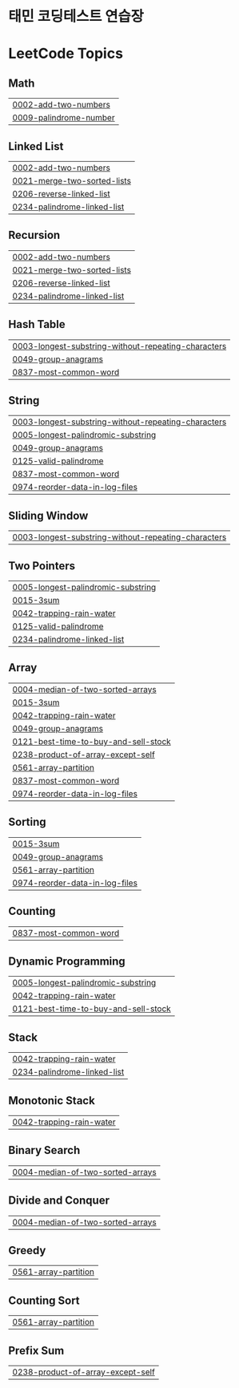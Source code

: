 # 태민 코딩테스트 연습장


<!---LeetCode Topics Start-->
# LeetCode Topics
## Math
|  |
| ------- |
| [0002-add-two-numbers](https://github.com/taemin6536/algorithmT/tree/master/0002-add-two-numbers) |
| [0009-palindrome-number](https://github.com/taemin6536/algorithmT/tree/master/0009-palindrome-number) |
## Linked List
|  |
| ------- |
| [0002-add-two-numbers](https://github.com/taemin6536/algorithmT/tree/master/0002-add-two-numbers) |
| [0021-merge-two-sorted-lists](https://github.com/taemin6536/algorithmT/tree/master/0021-merge-two-sorted-lists) |
| [0206-reverse-linked-list](https://github.com/taemin6536/algorithmT/tree/master/0206-reverse-linked-list) |
| [0234-palindrome-linked-list](https://github.com/taemin6536/algorithmT/tree/master/0234-palindrome-linked-list) |
## Recursion
|  |
| ------- |
| [0002-add-two-numbers](https://github.com/taemin6536/algorithmT/tree/master/0002-add-two-numbers) |
| [0021-merge-two-sorted-lists](https://github.com/taemin6536/algorithmT/tree/master/0021-merge-two-sorted-lists) |
| [0206-reverse-linked-list](https://github.com/taemin6536/algorithmT/tree/master/0206-reverse-linked-list) |
| [0234-palindrome-linked-list](https://github.com/taemin6536/algorithmT/tree/master/0234-palindrome-linked-list) |
## Hash Table
|  |
| ------- |
| [0003-longest-substring-without-repeating-characters](https://github.com/taemin6536/algorithmT/tree/master/0003-longest-substring-without-repeating-characters) |
| [0049-group-anagrams](https://github.com/taemin6536/algorithmT/tree/master/0049-group-anagrams) |
| [0837-most-common-word](https://github.com/taemin6536/algorithmT/tree/master/0837-most-common-word) |
## String
|  |
| ------- |
| [0003-longest-substring-without-repeating-characters](https://github.com/taemin6536/algorithmT/tree/master/0003-longest-substring-without-repeating-characters) |
| [0005-longest-palindromic-substring](https://github.com/taemin6536/algorithmT/tree/master/0005-longest-palindromic-substring) |
| [0049-group-anagrams](https://github.com/taemin6536/algorithmT/tree/master/0049-group-anagrams) |
| [0125-valid-palindrome](https://github.com/taemin6536/algorithmT/tree/master/0125-valid-palindrome) |
| [0837-most-common-word](https://github.com/taemin6536/algorithmT/tree/master/0837-most-common-word) |
| [0974-reorder-data-in-log-files](https://github.com/taemin6536/algorithmT/tree/master/0974-reorder-data-in-log-files) |
## Sliding Window
|  |
| ------- |
| [0003-longest-substring-without-repeating-characters](https://github.com/taemin6536/algorithmT/tree/master/0003-longest-substring-without-repeating-characters) |
## Two Pointers
|  |
| ------- |
| [0005-longest-palindromic-substring](https://github.com/taemin6536/algorithmT/tree/master/0005-longest-palindromic-substring) |
| [0015-3sum](https://github.com/taemin6536/algorithmT/tree/master/0015-3sum) |
| [0042-trapping-rain-water](https://github.com/taemin6536/algorithmT/tree/master/0042-trapping-rain-water) |
| [0125-valid-palindrome](https://github.com/taemin6536/algorithmT/tree/master/0125-valid-palindrome) |
| [0234-palindrome-linked-list](https://github.com/taemin6536/algorithmT/tree/master/0234-palindrome-linked-list) |
## Array
|  |
| ------- |
| [0004-median-of-two-sorted-arrays](https://github.com/taemin6536/algorithmT/tree/master/0004-median-of-two-sorted-arrays) |
| [0015-3sum](https://github.com/taemin6536/algorithmT/tree/master/0015-3sum) |
| [0042-trapping-rain-water](https://github.com/taemin6536/algorithmT/tree/master/0042-trapping-rain-water) |
| [0049-group-anagrams](https://github.com/taemin6536/algorithmT/tree/master/0049-group-anagrams) |
| [0121-best-time-to-buy-and-sell-stock](https://github.com/taemin6536/algorithmT/tree/master/0121-best-time-to-buy-and-sell-stock) |
| [0238-product-of-array-except-self](https://github.com/taemin6536/algorithmT/tree/master/0238-product-of-array-except-self) |
| [0561-array-partition](https://github.com/taemin6536/algorithmT/tree/master/0561-array-partition) |
| [0837-most-common-word](https://github.com/taemin6536/algorithmT/tree/master/0837-most-common-word) |
| [0974-reorder-data-in-log-files](https://github.com/taemin6536/algorithmT/tree/master/0974-reorder-data-in-log-files) |
## Sorting
|  |
| ------- |
| [0015-3sum](https://github.com/taemin6536/algorithmT/tree/master/0015-3sum) |
| [0049-group-anagrams](https://github.com/taemin6536/algorithmT/tree/master/0049-group-anagrams) |
| [0561-array-partition](https://github.com/taemin6536/algorithmT/tree/master/0561-array-partition) |
| [0974-reorder-data-in-log-files](https://github.com/taemin6536/algorithmT/tree/master/0974-reorder-data-in-log-files) |
## Counting
|  |
| ------- |
| [0837-most-common-word](https://github.com/taemin6536/algorithmT/tree/master/0837-most-common-word) |
## Dynamic Programming
|  |
| ------- |
| [0005-longest-palindromic-substring](https://github.com/taemin6536/algorithmT/tree/master/0005-longest-palindromic-substring) |
| [0042-trapping-rain-water](https://github.com/taemin6536/algorithmT/tree/master/0042-trapping-rain-water) |
| [0121-best-time-to-buy-and-sell-stock](https://github.com/taemin6536/algorithmT/tree/master/0121-best-time-to-buy-and-sell-stock) |
## Stack
|  |
| ------- |
| [0042-trapping-rain-water](https://github.com/taemin6536/algorithmT/tree/master/0042-trapping-rain-water) |
| [0234-palindrome-linked-list](https://github.com/taemin6536/algorithmT/tree/master/0234-palindrome-linked-list) |
## Monotonic Stack
|  |
| ------- |
| [0042-trapping-rain-water](https://github.com/taemin6536/algorithmT/tree/master/0042-trapping-rain-water) |
## Binary Search
|  |
| ------- |
| [0004-median-of-two-sorted-arrays](https://github.com/taemin6536/algorithmT/tree/master/0004-median-of-two-sorted-arrays) |
## Divide and Conquer
|  |
| ------- |
| [0004-median-of-two-sorted-arrays](https://github.com/taemin6536/algorithmT/tree/master/0004-median-of-two-sorted-arrays) |
## Greedy
|  |
| ------- |
| [0561-array-partition](https://github.com/taemin6536/algorithmT/tree/master/0561-array-partition) |
## Counting Sort
|  |
| ------- |
| [0561-array-partition](https://github.com/taemin6536/algorithmT/tree/master/0561-array-partition) |
## Prefix Sum
|  |
| ------- |
| [0238-product-of-array-except-self](https://github.com/taemin6536/algorithmT/tree/master/0238-product-of-array-except-self) |
<!---LeetCode Topics End-->
